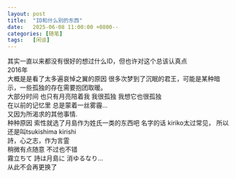 ```yaml
---
layout: post
title:  "ID和什么别的东西"
date:   2025-06-08 11:00:00 +0800--
categories: [随笔]
tags:   [闲谈]
---
```

其实一直以来都没有很好的想过什么ID，但也许对这个总该认真点  <br>
2016年<br>
大概是是看了太多遍哀悼之翼的原因 很多次梦到了沉眠的君王，可能是某种暗示，一些孤独的存在需要抱团取暖。<br> 
大部分时间 也只有月亮陪着我 我很孤独 我想它也很孤独<br> 
在以前的记忆里 总是蒙着一丝雾霾…<br> 
又因为所渴求的其他事情.<br> 
种种原因 索性就选了月島作为姓氏一类的东西吧 名字的话 kiriko太过常见，
所以还是叫tsukishima kirishi<br> 
詩，心之志，作为言霊 <br> 
稍微有点随意  不过也不错  <br> 
霧立ちて 詩は月島に 消ゆるなり…<br> 
从此不会再更换了<br> 